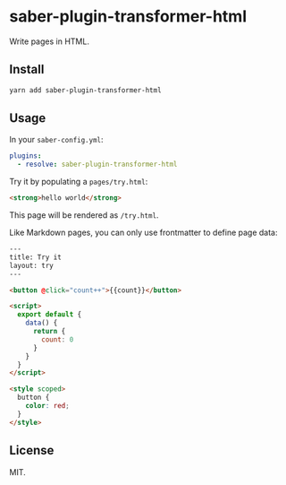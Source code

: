 # saber-plugin-transformer-html

Write pages in HTML.

## Install

```bash
yarn add saber-plugin-transformer-html
```

## Usage

In your `saber-config.yml`:

```yml
plugins:
  - resolve: saber-plugin-transformer-html
```

Try it by populating a `pages/try.html`:

```html
<strong>hello world</strong>
```

This page will be rendered as `/try.html`.

Like Markdown pages, you can only use frontmatter to define page data:

```html
---
title: Try it
layout: try
---

<button @click="count++">{{count}}</button>

<script>
  export default {
    data() {
      return {
        count: 0
      }
    }
  }
</script>

<style scoped>
  button {
    color: red;
  }
</style>
```

## License

MIT.
